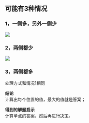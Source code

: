 ## 可能有3种情况
### 1，一侧多，另外一侧少
![](http://pic.zaqbest.com/i/2022/05/12/627c6d685e3cb.png)

### 2，两侧都少
![](http://pic.zaqbest.com/i/2022/05/12/627c6d4e56ffe.png)

### 3，两侧都多
处理方式和情况1相同

**结论**  
计算出每个位置的值，最大的值就是答案；

**得到的解题启示**  
计算单点的答案，然后再进行决策。